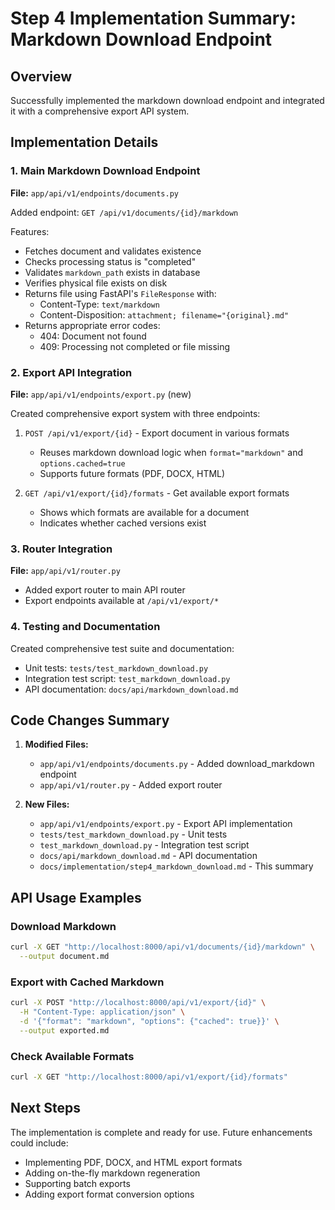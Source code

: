 # Step 4 Implementation Summary: Markdown Download Endpoint

## Overview

Successfully implemented the markdown download endpoint and integrated it with a comprehensive export API system.

## Implementation Details

### 1. Main Markdown Download Endpoint

**File:** `app/api/v1/endpoints/documents.py`

Added endpoint: `GET /api/v1/documents/{id}/markdown`

Features:
- Fetches document and validates existence
- Checks processing status is "completed"
- Validates `markdown_path` exists in database
- Verifies physical file exists on disk
- Returns file using FastAPI's `FileResponse` with:
  - Content-Type: `text/markdown`
  - Content-Disposition: `attachment; filename="{original}.md"`
- Returns appropriate error codes:
  - 404: Document not found
  - 409: Processing not completed or file missing

### 2. Export API Integration

**File:** `app/api/v1/endpoints/export.py` (new)

Created comprehensive export system with three endpoints:

1. `POST /api/v1/export/{id}` - Export document in various formats
   - Reuses markdown download logic when `format="markdown"` and `options.cached=true`
   - Supports future formats (PDF, DOCX, HTML)
   
2. `GET /api/v1/export/{id}/formats` - Get available export formats
   - Shows which formats are available for a document
   - Indicates whether cached versions exist

### 3. Router Integration

**File:** `app/api/v1/router.py`

- Added export router to main API router
- Export endpoints available at `/api/v1/export/*`

### 4. Testing and Documentation

Created comprehensive test suite and documentation:
- Unit tests: `tests/test_markdown_download.py`
- Integration test script: `test_markdown_download.py`
- API documentation: `docs/api/markdown_download.md`

## Code Changes Summary

1. **Modified Files:**
   - `app/api/v1/endpoints/documents.py` - Added download_markdown endpoint
   - `app/api/v1/router.py` - Added export router

2. **New Files:**
   - `app/api/v1/endpoints/export.py` - Export API implementation
   - `tests/test_markdown_download.py` - Unit tests
   - `test_markdown_download.py` - Integration test script
   - `docs/api/markdown_download.md` - API documentation
   - `docs/implementation/step4_markdown_download.md` - This summary

## API Usage Examples

### Download Markdown
```bash
curl -X GET "http://localhost:8000/api/v1/documents/{id}/markdown" \
  --output document.md
```

### Export with Cached Markdown
```bash
curl -X POST "http://localhost:8000/api/v1/export/{id}" \
  -H "Content-Type: application/json" \
  -d '{"format": "markdown", "options": {"cached": true}}' \
  --output exported.md
```

### Check Available Formats
```bash
curl -X GET "http://localhost:8000/api/v1/export/{id}/formats"
```

## Next Steps

The implementation is complete and ready for use. Future enhancements could include:
- Implementing PDF, DOCX, and HTML export formats
- Adding on-the-fly markdown regeneration
- Supporting batch exports
- Adding export format conversion options
